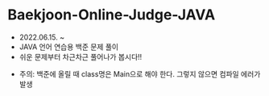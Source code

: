 # Baekjoon-Online-Judge-JAVA
- 2022.06.15. ~
- JAVA 언어 연습용 백준 문제 풀이
- 쉬운 문제부터 차근차근 풀어나가 봅시다!!


* 주의: 백준에 올릴 때 class명은 Main으로 해야 한다. 그렇지 않으면 컴파일 에러가 발생
